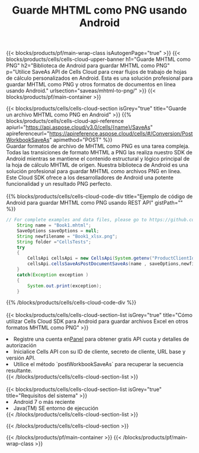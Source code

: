﻿---
title:  Guarde MHTML como PNG usando Android
description:  Utilizando Aspose.Cells Cloud SDK para Android para guardar el archivo en formato MHTML como archivo en formato PNG.
---
{{< blocks/products/pf/main-wrap-class isAutogenPage="true" >}}
{{< blocks/products/cells/cells-cloud-upper-banner h1="Guarde MHTML como PNG" h2="Biblioteca de Android para guardar MHTML como PNG" p="Utilice SaveAs API de Cells Cloud para crear flujos de trabajo de hojas de cálculo personalizados en Android. Esta es una solución profesional para guardar MHTML como PNG y otros formatos de documentos en línea usando Android." urlsection="saveas/mhtml-to-png/" >}}
{{< blocks/products/pf/main-container >}}

{{< blocks/products/cells/cells-cloud-section isGrey="true" title="Guarde un archivo MHTML como PNG en Android" >}}
{{% blocks/products/cells/cells-cloud-api-reference apiurl="https://api.aspose.cloud/v3.0/cells/{name}/SaveAs" apireferenceurl="https://apireference.aspose.cloud/cells/#/Conversion/PostWorkbookSaveAs" apimethod="POST" %}}
<br/>
Guardar formatos de archivo de MHTML como PNG es una tarea compleja. Todas las transiciones de formato MHTML a PNG las realiza nuestro SDK de Android mientras se mantiene el contenido estructural y lógico principal de la hoja de cálculo MHTML de origen. Nuestra biblioteca de Android es una solución profesional para guardar MHTML como archivos PNG en línea. Este Cloud SDK ofrece a los desarrolladores de Android una potente funcionalidad y un resultado PNG perfecto.
<br/>
<br/>
{{% blocks/products/cells/cells-cloud-code-div title="Ejemplo de código de Android para guardar MHTML como PNG usando REST API" gistPath="" %}}
  
```java
// For complete examples and data files, please go to https://github.com/aspose-cells-cloud/aspose-cells-cloud-android/
    String name = "Book1.mhtml";
    SaveOptions saveOptions = null;
    String newfilename = "Book1_xlsx.png";
    String folder ="CellsTests";
    try
    {
        CellsApi cellsApi = new CellsApi(System.getenv("ProductClientId"), System.getenv("ProductClientSecret"));
        cellsApi.cellsSaveAsPostDocumentSaveAs(name , saveOptions,newfilename,false,false,folder,null,null,null,true);                       
    }
    catch(Exception exception )
    {
        System.out.print(exception);
    }
```
  
{{% /blocks/products/cells/cells-cloud-code-div %}}
<br/>
<br/>
{{< blocks/products/cells/cells-cloud-section-list isGrey="true" title="Cómo utilizar Cells Cloud SDK para Android para guardar archivos Excel en otros formatos MHTML como PNG" >}}
<li> Registre una cuenta en<a href="https://dashboard.aspose.cloud/">Panel</a> para obtener gratis API cuota y detalles de autorización</li>
<li>Inicialice Cells API con su ID de cliente, secreto de cliente, URL base y versión API.</li>
<li>Utilice el método `postWorkbookSaveAs` para recuperar la secuencia resultante.</li>
{{< /blocks/products/cells/cells-cloud-section-list >}}
<br/>
<br/>
{{< blocks/products/cells/cells-cloud-section-list isGrey="true" title="Requisitos del sistema" >}}
<li>Android 7 o más reciente</li>
<li>Java(TM) SE entorno de ejecución</li>
{{< /blocks/products/cells/cells-cloud-section-list >}}

{{< /blocks/products/cells/cells-cloud-section >}}

{{< /blocks/products/pf/main-container >}}
{{< /blocks/products/pf/main-wrap-class >}}
